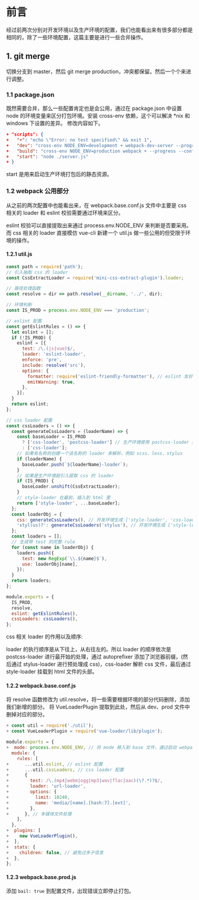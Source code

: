 # 前言

经过前两次分别对开发环境以及生产环境的配置，我们也能看出来有很多部分都是相同的，除了一些环境配置，这篇主要是进行一些合并操作。

## 1. git merge

切换分支到 master，然后 git merge production，冲突都保留。然后一个个来进行调整。

### 1.1 package.json

既然需要合并，那么一些配置肯定也是会公用，通过在 package.json 中设置 node 的环境变量来区分打包环境。安装 cross-env 依赖，这个可以解决 *nix 和 windows 下设置的差异。
修改内容如下。

```json
+ "scripts": {
+   "+": "echo \"Error: no test specified\" && exit 1",
+   "dev": "cross-env NODE_ENV=development + webpack-dev-server --progress --config build/+ webpack.dev.conf.js",
+   "build": "cross-env NODE_ENV=production webpack + --progress --config build/webpack.prod.conf.js",
+   "start": "node ./server.js"
+ }
```

start 是用来启动生产环境打包后的静态资源。

### 1.2 webpack 公用部分

从之前的两次配置中也能看出来，在 webpack.base.conf.js 文件中主要是 css 相关的 loader 和 eslint 校验需要通过环境来区分。

eslint 校验可以直接提取出来通过 process.env.NODE_ENV 来判断是否要采用。而 css 相关的 loader 直接模仿 vue-cli 新建一个 util.js 做一些公用的但受限于环境的操作。

#### 1.2.1 util.js

```js
const path = require('path');
// 引入抽取 css 的 loader
const CssExtractLoader = require('mini-css-extract-plugin').loader;

// 路径处理函数
const resolve = dir => path.resolve(__dirname, '../', dir);

// 环境判断
const IS_PROD = process.env.NODE_ENV === 'production';

// eslint 配置
const getEslintRules = () => {
  let eslint = [];
  if (!IS_PROD) {
    eslint = [{
      test: /\.(js|vue)$/,
      loader: 'eslint-loader',
      enforce: 'pre',
      include: resolve('src'),
      options: {
        formatter: require('eslint-friendly-formatter'), // eslint 友好提示
        emitWarning: true,
      },
    }];
  }
  return eslint;
};

// css loader 配置
const cssLoaders = () => {
  const generateCssLoaders = (loaderName) => {
    const baseLoader = IS_PROD
      ? ['css-loader', 'postcss-loader'] // 生产环境使用 postcss-loader 进行后处理
      : ['css-loader'];
    // 如果有名称则创建一个该名称的 loader 来解析，例如 scss、less、stylus
    if (loaderName) {
      baseLoader.push(`${loaderName}-loader`);
    }
    // 如果是生产环境就引入提取 css 的 loader
    if (IS_PROD) {
      baseLoader.unshift(CssExtractLoader);
    }
    // style-loader 在最前，插入到 html 里
    return ['style-loader', ...baseLoader];
  };
  const loaderObj = {
    css: generateCssLoaders(), // 开发环境生成 ['style-loader', 'css-loader']
    'styl(us)?': generateCssLoaders('stylus'), // 开发环境生成 ['style-loader', 'css-loader', 'stylus-loader']
  };
  const loaders = [];
  // 生成带 test 的完整 rule
  for (const name in loaderObj) {
    loaders.push({
      test: new RegExp(`\\.${name}$`),
      use: loaderObj[name],
    });
  }
  return loaders;
};

module.exports = {
  IS_PROD,
  resolve,
  eslint: getEslintRules(),
  cssLoaders: cssLoaders(),
};
```

css 相关 loader 的作用以及顺序:

  loader 的执行顺序是从下往上，从右往左的。所以 loader 的顺序依次是 postcss-loader 进行最开始的处理，通过 autoprefixer 添加了浏览器前缀，(然后通过 stylus-loader 进行预处理成 css)，css-loader 解析 css 文件，最后通过 style-loader 挂载到 html 文件的头部。

#### 1.2.2 webpack.base.conf.js

将 resolve 函数修改为 util.resolve，将一些需要根据环境的部分代码删除，添加我们新增的部分。
将 VueLoaderPlugin 提取到此处，然后从 dev、prod 文件中删掉对应的部分。

```js
+ const util = require('./util');
+ const VueLoaderPlugin = require('vue-loader/lib/plugin');

module.exports = {
+  mode: process.env.NODE_ENV, // 将 mode 移入到 base 文件，通过启动 webpack 时的环境变量自动设置
  module: {
    rules: [
+      ...util.eslint, // eslint 配置
+      ...util.cssLoaders, // css loader 配置
+      {
+        test: /\.(mp4|webm|ogg|mp3|wav|flac|aac)(\?.*)?$/,
+        loader: 'url-loader',
+        options: {
+          limit: 10240,
+          name: 'media/[name].[hash:7].[ext]',
+        },
+      }, // 多媒体文件处理
    ],
  },
+  plugins: [
+    new VueLoaderPlugin(),
+  ],
+  stats: {
+    children: false, // 避免过多子信息
+  },
};
```

#### 1.2.3 webpack.base.prod.js

添加 `bail: true` 到配置文件，出现错误立即停止打包。
